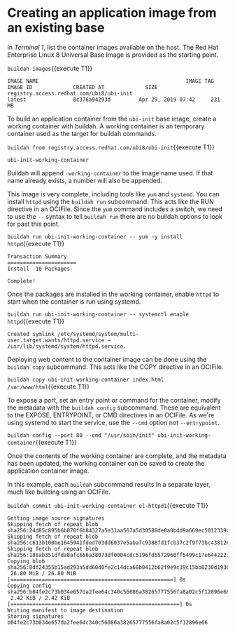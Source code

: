 # Creating an application image from an existing base

In *Terminal 1*, list the container images available on the host.  The Red Hat Enterprise Linux 8 Universal Base Image is provided as the starting point.

`buildah images`{{execute T1}}

```
IMAGE NAME                                               IMAGE TAG            IMAGE ID             CREATED AT             SIZE
registry.access.redhat.com/ubi8/ubi-init                            latest               8c376a94293d         Apr 29, 2019 07:42     231 MB
```

To build an application container from the `ubi-init` base image, create a working container with buildah.  A working container is an temporary container used as the target for buildah commands.  

`buildah from registry.access.redhat.com/ubi8/ubi-init`{{execute T1}}

```
ubi-init-working-container
```

Buildah will append `-working-container` to the image name used.  If that name already exists, a number will also be appended.

This image is very complete, including tools like `yum` and `systemd`.  You can install `httpd` using the `buildah run` subcommand.  This acts like the RUN directive in an OCIFile.  Since the `yum` command includes a switch, we need to use the `--` syntax to tell `buildah run` there are no buildah options to look for past this point.

`buildah run ubi-init-working-container -- yum -y install httpd`{{execute T1}}

```
Transaction Summary
======================
Install  10 Packages

Complete!
```

Once the packages are installed in the working container, enable `httpd` to start when the container is run using systemd.

`buildah run ubi-init-working-container -- systemctl enable httpd`{{execute T1}}

```
Created symlink /etc/systemd/system/multi-user.target.wants/httpd.service → /usr/lib/systemd/system/httpd.service.
```

Deploying web content to the container image can be done using the `buildah copy` subcommand.  This acts like the COPY directive in an OCIFile.  

`buildah copy ubi-init-working-container index.html /var/www/html`{{execute T1}}

To expose a port, set an entry point or command for the container, modify the metadata with the `buildah config` subcommand.  These are equivalent to the EXPOSE, ENTRYPOINT, or CMD directives in an OCIFile.  As we're using systemd to start the service, use the `--cmd` option not `--entrypoint`.

`buildah config --port 80 --cmd "/usr/sbin/init" ubi-init-working-container`{{execute T1}}

Once the contents of the working container are complete, and the metadata has been updated, the working container can be saved to create the application container image.  

In this example, each `buildah` subcommand results in a separate layer, much like building using an OCIFile.

`buildah commit ubi-init-working-container el-httpd1`{{execute T1}}

```
Getting image source signatures
Skipping fetch of repeat blob sha256:24d85c895b6b870f6b84327a5e31aa567a5d30588de0a0bdd9a669ec5012339c
Skipping fetch of repeat blob sha256:c613b100be1645941fded703dd6037e5aba7c9388fd1fcb37c2f9f73bc438126
Skipping fetch of repeat blob sha256:188ab351dfda8afc656a38073df0004cdc5196fd5572960ff5499c17e6442223
Copying blob sha256:8df24355b15ad293a5dd60d0fe2c14dca68b0412b62f9e9c39c15bb8230d1936
 26.80 MiB / 26.80 MiB [====================================================] 0s
Copying config sha256:b04fe2c73b034e657da2fee64c340c56086a38265777556fa8a02c5f12896e66
 2.42 KiB / 2.42 KiB [======================================================] 0s
Writing manifest to image destination
Storing signatures
b04fe2c73b034e657da2fee64c340c56086a38265777556fa8a02c5f12896e66
```
